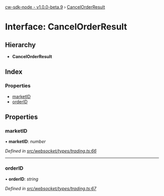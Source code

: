 [cw-sdk-node - v1.0.0-beta.9](../README.md) › [CancelOrderResult](cancelorderresult.md)

# Interface: CancelOrderResult

## Hierarchy

* **CancelOrderResult**

## Index

### Properties

* [marketID](cancelorderresult.md#marketid)
* [orderID](cancelorderresult.md#orderid)

## Properties

###  marketID

• **marketID**: *number*

*Defined in [src/websocket/types/trading.ts:66](https://github.com/cryptowatch/cw-sdk-node/blob/master/src/websocket/types/trading.ts#L66)*

___

###  orderID

• **orderID**: *string*

*Defined in [src/websocket/types/trading.ts:67](https://github.com/cryptowatch/cw-sdk-node/blob/master/src/websocket/types/trading.ts#L67)*
